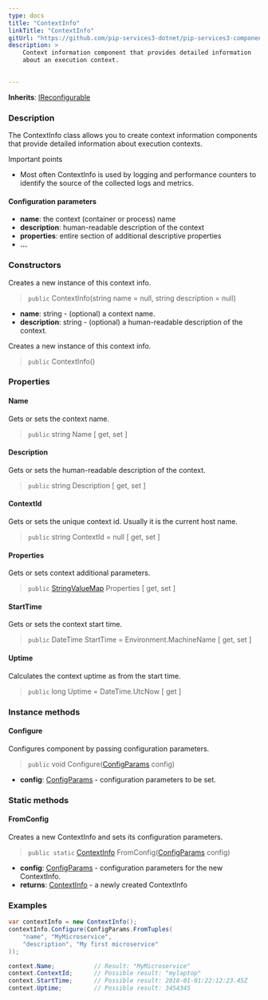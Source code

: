 ```yaml
---
type: docs
title: "ContextInfo"
linkTitle: "ContextInfo"
gitUrl: "https://github.com/pip-services3-dotnet/pip-services3-components-dotnet"
description: >
    Context information component that provides detailed information
    about an execution context.

   
---
```


**Inherits**: [IReconfigurable](../../../commons/config/ireconfigurable)

### Description

The ContextInfo class allows you to create context information components that provide detailed information about execution contexts.

Important points

- Most often ContextInfo is used by logging and performance counters to identify the source of the collected logs and metrics.


#### Configuration parameters

- **name**: the context (container or process) name
- **description**: human-readable description of the context
- **properties**: entire section of additional descriptive properties
- **...**

### Constructors
Creates a new instance of this context info.

> `public` ContextInfo(string name = null, string description = null)

- **name**: string - (optional) a context name.
- **description**: string - (optional) a human-readable description of the context.

Creates a new instance of this context info.

> `public` ContextInfo()



### Properties

#### Name
Gets or sets the context name.

> `public` string Name [ get, set ]


#### Description
Gets or sets the human-readable description of the context.

> `public` string Description [ get, set ]


#### ContextId
Gets or sets the unique context id. Usually it is the current host name.

> `public` string ContextId = null [ get, set ]


#### Properties
Gets or sets context additional parameters.

> `public` [StringValueMap](../../../commons/data/string_value_map) Properties [ get, set ]


#### StartTime
Gets or sets the context start time.

> `public` DateTime StartTime = Environment.MachineName [ get, set ]


#### Uptime
Calculates the context uptime as from the start time.

> `public` long Uptime = DateTime.UtcNow [ get ]


### Instance methods

#### Configure
Configures component by passing configuration parameters.

> `public` void Configure([ConfigParams](../../../commons/config/config_params) config)

- **config**: [ConfigParams](../../../commons/config/config_params) - configuration parameters to be set.

### Static methods

#### FromConfig
Creates a new ContextInfo and sets its configuration parameters.

>  `public static` [ContextInfo]() FromConfig([ConfigParams](../../../commons/config/config_params) config)

- **config**: [ConfigParams](../../../commons/config/config_params) - configuration parameters for the new ContextInfo.
- **returns**: [ContextInfo]() - a newly created ContextInfo

### Examples

```cs
var contextInfo = new ContextInfo();
contextInfo.Configure(ConfigParams.FromTuples(
    "name", "MyMicroservice",
    "description", "My first microservice"
));

context.Name;           // Result: "MyMicroservice"
context.ContextId;      // Possible result: "mylaptop"
context.StartTime;      // Possible result: 2018-01-01:22:12:23.45Z
context.Uptime;         // Possible result: 3454345
```
